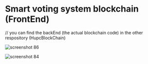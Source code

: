 # Smart voting system blockchain (FrontEnd)

// you can find the backEnd (the actual blockchain code) in the other respository (HupcBlockChain)

![screenshot 86](https://user-images.githubusercontent.com/19882119/47263781-6a9e1600-d508-11e8-83e1-9f5ee27b9786.png)

![screenshot 84](https://user-images.githubusercontent.com/19882119/47263774-46423980-d508-11e8-9c5a-c3046427709c.png)
